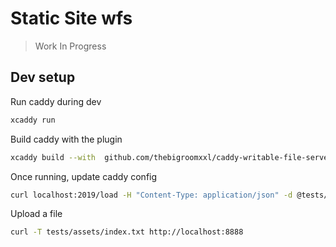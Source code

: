 # Static Site wfs

> Work In Progress

## Dev setup

Run caddy during dev
```bash
xcaddy run
```

Build caddy with the plugin
```bash
xcaddy build --with  github.com/thebigroomxxl/caddy-writable-file-server
```

Once running, update caddy config
```bash
curl localhost:2019/load -H "Content-Type: application/json" -d @tests/assets/config.json 
```

Upload a file
```bash
curl -T tests/assets/index.txt http://localhost:8888
```
